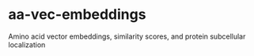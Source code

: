 # aa-vec-embeddings
Amino acid vector embeddings, similarity scores, and protein subcellular localization
